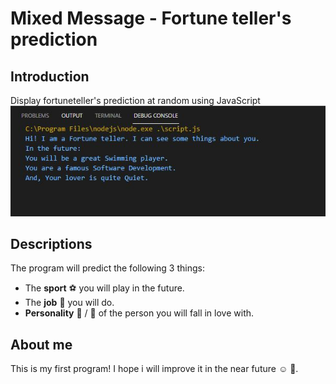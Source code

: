 # Mixed Message - Fortune teller's prediction
## Introduction
Display fortuneteller's prediction at random using JavaScript
![Screenshot](https://github.com/quis9/message-prediction/blob/main/mixed-message.JPG)
## Descriptions
The program will predict the following 3 things:
+ The **sport** :soccer: you will play in the future.
+ The **job** :office: you will do.
+ **Personality** :woman: / :man: of the person you will fall in love with.
## About me
This is my first program! I hope i will improve it in the near future :relaxed: :muscle:.

